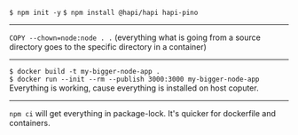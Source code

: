 `$ npm init -y`
`$ npm install @hapi/hapi hapi-pino`

-------

`COPY --chown=node:node . .` (everything what is going from a source directory goes to the specific directory in a container)

-------
`$ docker build -t my-bigger-node-app .`\
`$ docker run --init --rm --publish 3000:3000 my-bigger-node-app`
Everything is working, cause everything is installed on host coputer.

----------
`npm ci` will get everything in package-lock. It's quicker for dockerfile and containers.